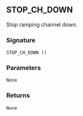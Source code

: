 ## STOP\_CH\_DOWN

Stop ramping channel down.


### Signature

`STOP_CH_DOWN ()`


### Parameters

`None`


### Returns

`None`